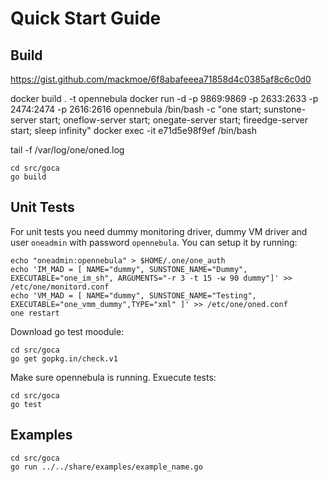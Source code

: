 # Quick Start Guide
## Build

https://gist.github.com/mackmoe/6f8abafeeea71858d4c0385af8c6c0d0

docker build . -t opennebula
docker run -d -p 9869:9869 -p 2633:2633 -p 2474:2474 -p 2616:2616 opennebula /bin/bash -c "one start; sunstone-server start; oneflow-server start; onegate-server start; fireedge-server start; sleep infinity"
docker exec -it e71d5e98f9ef /bin/bash

tail -f /var/log/one/oned.log


```
cd src/goca
go build
```

## Unit Tests

For unit tests you need dummy monitoring driver, dummy VM driver and user ``oneadmin`` with password ``opennebula``.
You can setup it by running:
```
echo "oneadmin:opennebula" > $HOME/.one/one_auth
echo 'IM_MAD = [ NAME="dummy", SUNSTONE_NAME="Dummy", EXECUTABLE="one_im_sh", ARGUMENTS="-r 3 -t 15 -w 90 dummy"]' >> /etc/one/monitord.conf
echo 'VM_MAD = [ NAME="dummy", SUNSTONE_NAME="Testing", EXECUTABLE="one_vmm_dummy",TYPE="xml" ]' >> /etc/one/oned.conf
one restart
```

Download go test moodule:
```
cd src/goca
go get gopkg.in/check.v1
```

Make sure opennebula is running. Exuecute tests:
```
cd src/goca
go test
```

## Examples

```
cd src/goca
go run ../../share/examples/example_name.go
```
